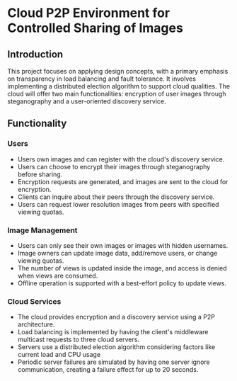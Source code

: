 # Cloud P2P Environment for Controlled Sharing of Images

## Introduction

This project focuses on applying design concepts, with a primary emphasis on transparency in load balancing and fault tolerance. It involves implementing a distributed election algorithm to support cloud qualities. The cloud will offer two main functionalities: encryption of user images through steganography and a user-oriented discovery service.

## Functionality

### Users

- Users own images and can register with the cloud's discovery service.
- Users can choose to encrypt their images through steganography before sharing.
- Encryption requests are generated, and images are sent to the cloud for encryption.
- Clients can inquire about their peers through the discovery service.
- Users can request lower resolution images from peers with specified viewing quotas.

### Image Management

- Users can only see their own images or images with hidden usernames.
- Image owners can update image data, add/remove users, or change viewing quotas.
- The number of views is updated inside the image, and access is denied when views are consumed.
- Offline operation is supported with a best-effort policy to update views.

### Cloud Services

- The cloud provides encryption and a discovery service using a P2P architecture.
- Load balancing is implemented by having the client's middleware multicast requests to three cloud servers.
- Servers use a distributed election algorithm considering factors like current load and CPU usage
- Periodic server failures are simulated by having one server ignore communication, creating a failure effect for up to 20 seconds.
